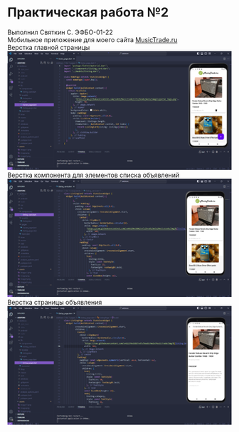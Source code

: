 # Практическая работа №2
Выполнил Святкин С. ЭФБО-01-22
<br>
Мобильное приложение для моего сайта [MusicTrade.ru](https://github.com/sv022/MusicTrade/tree/main)
<br>
Верстка главной страницы
<br>
![alt text](assets/Image31.png)
<br>
Верстка компонента для элементов списка объявлений
<br>
![alt text](assets/Image32.png)
<br>
Верстка страницы объявления
<br>
![alt text](assets/Image33.png)
<br>

